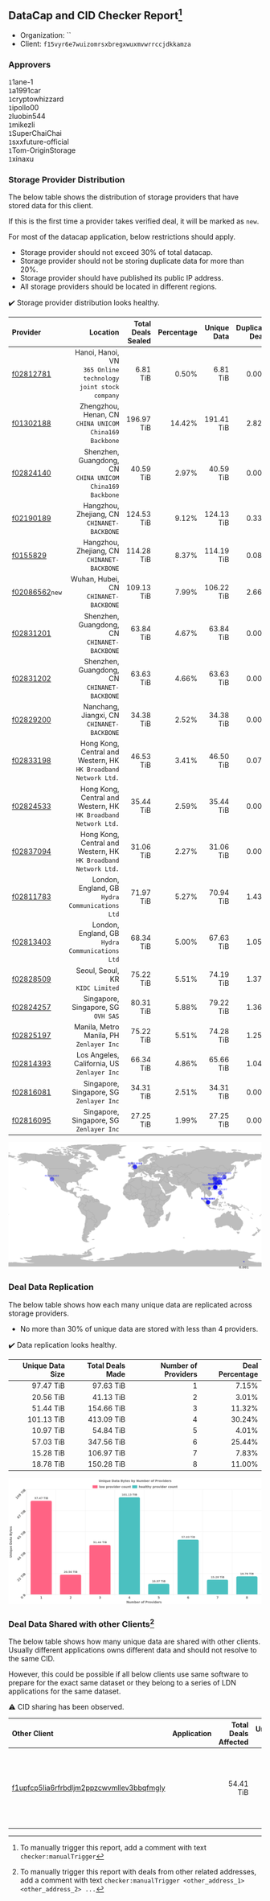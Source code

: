 ## DataCap and CID Checker Report[^1]
 - Organization: ``
 - Client: `f15vyr6e7wuizomrsxbregxwuxmvwrrccjdkkamza`
### Approvers
`1`1ane-1<br/>`1`a1991car<br/>`1`cryptowhizzard<br/>`1`ipollo00<br/>`2`luobin544<br/>`1`mikezli<br/>`1`SuperChaiChai<br/>`1`sxxfuture-official<br/>`1`Tom-OriginStorage<br/>`1`xinaxu


### Storage Provider Distribution
The below table shows the distribution of storage providers that have stored data for this client.

If this is the first time a provider takes verified deal, it will be marked as `new`.

For most of the datacap application, below restrictions should apply.
 - Storage provider should not exceed 30% of total datacap.
 - Storage provider should not be storing duplicate data for more than 20%.
 - Storage provider should have published its public IP address.
 - All storage providers should be located in different regions.

✔️ Storage provider distribution looks healthy.

| Provider                                                    |                                                           Location | Total Deals Sealed | Percentage | Unique Data | Duplicate Deals |
| :---------------------------------------------------------- | -----------------------------------------------------------------: | -----------------: | ---------: | ----------: | --------------: |
| [f02812781](https://filfox.info/en/address/f02812781)       |   Hanoi, Hanoi, VN<br/>`365 Online technology joint stock company` |           6.81 TiB |      0.50% |    6.81 TiB |           0.00% |
| [f01302188](https://filfox.info/en/address/f01302188)       |          Zhengzhou, Henan, CN<br/>`CHINA UNICOM China169 Backbone` |         196.97 TiB |     14.42% |  191.41 TiB |           2.82% |
| [f02824140](https://filfox.info/en/address/f02824140)       |       Shenzhen, Guangdong, CN<br/>`CHINA UNICOM China169 Backbone` |          40.59 TiB |      2.97% |   40.59 TiB |           0.00% |
| [f02190189](https://filfox.info/en/address/f02190189)       |                     Hangzhou, Zhejiang, CN<br/>`CHINANET-BACKBONE` |         124.53 TiB |      9.12% |  124.13 TiB |           0.33% |
| [f0155829](https://filfox.info/en/address/f0155829)         |                     Hangzhou, Zhejiang, CN<br/>`CHINANET-BACKBONE` |         114.28 TiB |      8.37% |  114.19 TiB |           0.08% |
| [f02086562](https://filfox.info/en/address/f02086562)`new`  |                           Wuhan, Hubei, CN<br/>`CHINANET-BACKBONE` |         109.13 TiB |      7.99% |  106.22 TiB |           2.66% |
| [f02831201](https://filfox.info/en/address/f02831201)       |                    Shenzhen, Guangdong, CN<br/>`CHINANET-BACKBONE` |          63.84 TiB |      4.67% |   63.84 TiB |           0.00% |
| [f02831202](https://filfox.info/en/address/f02831202)       |                    Shenzhen, Guangdong, CN<br/>`CHINANET-BACKBONE` |          63.63 TiB |      4.66% |   63.63 TiB |           0.00% |
| [f02829200](https://filfox.info/en/address/f02829200)       |                      Nanchang, Jiangxi, CN<br/>`CHINANET-BACKBONE` |          34.38 TiB |      2.52% |   34.38 TiB |           0.00% |
| [f02833198](https://filfox.info/en/address/f02833198)       | Hong Kong, Central and Western, HK<br/>`HK Broadband Network Ltd.` |          46.53 TiB |      3.41% |   46.50 TiB |           0.07% |
| [f02824533](https://filfox.info/en/address/f02824533)       | Hong Kong, Central and Western, HK<br/>`HK Broadband Network Ltd.` |          35.44 TiB |      2.59% |   35.44 TiB |           0.00% |
| [f02837094](https://filfox.info/en/address/f02837094)       | Hong Kong, Central and Western, HK<br/>`HK Broadband Network Ltd.` |          31.06 TiB |      2.27% |   31.06 TiB |           0.00% |
| [f02811783](https://filfox.info/en/address/f02811783)       |                 London, England, GB<br/>`Hydra Communications Ltd` |          71.97 TiB |      5.27% |   70.94 TiB |           1.43% |
| [f02813403](https://filfox.info/en/address/f02813403)       |                 London, England, GB<br/>`Hydra Communications Ltd` |          68.34 TiB |      5.00% |   67.63 TiB |           1.05% |
| [f02828509](https://filfox.info/en/address/f02828509)       |                                Seoul, Seoul, KR<br/>`KIDC Limited` |          75.22 TiB |      5.51% |   74.19 TiB |           1.37% |
| [f02824257](https://filfox.info/en/address/f02824257)       |                             Singapore, Singapore, SG<br/>`OVH SAS` |          80.31 TiB |      5.88% |   79.22 TiB |           1.36% |
| [f02825197](https://filfox.info/en/address/f02825197)       |                        Manila, Metro Manila, PH<br/>`Zenlayer Inc` |          75.22 TiB |      5.51% |   74.28 TiB |           1.25% |
| [f02814393](https://filfox.info/en/address/f02814393)       |                     Los Angeles, California, US<br/>`Zenlayer Inc` |          66.34 TiB |      4.86% |   65.66 TiB |           1.04% |
| [f02816081](https://filfox.info/en/address/f02816081)       |                        Singapore, Singapore, SG<br/>`Zenlayer Inc` |          34.31 TiB |      2.51% |   34.31 TiB |           0.00% |
| [f02816095](https://filfox.info/en/address/f02816095)       |                        Singapore, Singapore, SG<br/>`Zenlayer Inc` |          27.25 TiB |      1.99% |   27.25 TiB |           0.00% |

<img src="https://raw.githubusercontent.com/data-preservation-programs/filplus-checker-assets/main/filecoin-project/filecoin-plus-large-datasets/issues/1346/1700555715254.png"/>

### Deal Data Replication
The below table shows how each many unique data are replicated across storage providers.

- No more than 30% of unique data are stored with less than 4 providers.

✔️ Data replication looks healthy.

| Unique Data Size | Total Deals Made | Number of Providers | Deal Percentage |
| ---------------: | ---------------: | ------------------: | --------------: |
|        97.47 TiB |        97.63 TiB |                   1 |           7.15% |
|        20.56 TiB |        41.13 TiB |                   2 |           3.01% |
|        51.44 TiB |       154.66 TiB |                   3 |          11.32% |
|       101.13 TiB |       413.09 TiB |                   4 |          30.24% |
|        10.97 TiB |        54.84 TiB |                   5 |           4.01% |
|        57.03 TiB |       347.56 TiB |                   6 |          25.44% |
|        15.28 TiB |       106.97 TiB |                   7 |           7.83% |
|        18.78 TiB |       150.28 TiB |                   8 |          11.00% |

<img src="https://raw.githubusercontent.com/data-preservation-programs/filplus-checker-assets/main/filecoin-project/filecoin-plus-large-datasets/issues/1346/1700555716012.png"/>

### Deal Data Shared with other Clients[^3]
The below table shows how many unique data are shared with other clients.
Usually different applications owns different data and should not resolve to the same CID.

However, this could be possible if all below clients use same software to prepare for the exact same dataset or they belong to a series of LDN applications for the same dataset.

⚠️ CID sharing has been observed.

| Other Client                                                                                                          | Application                                                                      | Total Deals Affected | Unique CIDs | Approvers                                                                                                                                 |
| :-------------------------------------------------------------------------------------------------------------------- | :------------------------------------------------------------------------------- | -------------------: | ----------: | :---------------------------------------------------------------------------------------------------------------------------------------- |
| [f1upfcp5lia6rfrbdljm2ppzcwvmllev3bbqfmgly](https://filfox.info/en/address/f1upfcp5lia6rfrbdljm2ppzcwvmllev3bbqfmgly) | [](https://github.com/filecoin-project/filecoin-plus-large-datasets/issues/1366) |            54.41 TiB |         263 | `1`1ane-1<br/>`1`BDE-io<br/>`1`cryptowhizzard<br/>`2`luobin544<br/>`1`psh0691<br/>`2`SuperChaiChai<br/>`2`Tom-OriginStorage<br/>`2`xinaxu |

[^1]: To manually trigger this report, add a comment with text `checker:manualTrigger`

[^2]: Deals from those addresses are combined into this report as they are specified with `checker:manualTrigger`

[^3]: To manually trigger this report with deals from other related addresses, add a comment with text `checker:manualTrigger <other_address_1> <other_address_2> ...`
